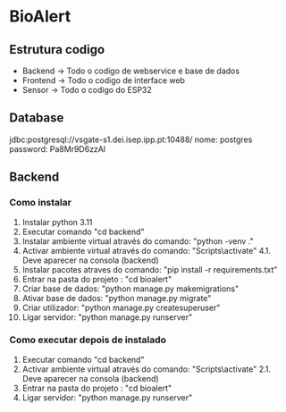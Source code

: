# BioAlert

## Estrutura codigo
- Backend -> Todo o codigo de webservice e base de dados
- Frontend -> Todo o codigo de interface web
- Sensor -> Todo o codigo do ESP32

## Database
jdbc:postgresql://vsgate-s1.dei.isep.ipp.pt:10488/
nome: postgres
password: Pa8Mr9D6zzAl


## Backend

### Como instalar
1. Instalar python 3.11
2. Executar comando "cd backend"
3. Instalar ambiente virtual através do comando: "python -venv ."
4. Activar ambiente virtual através do comando: "Scripts\activate"
    4.1. Deve aparecer na consola (backend)
5. Instalar pacotes atraves do comando: "pip install -r requirements.txt"
6. Entrar na pasta do projeto : "cd bioalert"
7. Criar base de dados: "python manage.py makemigrations"
8. Ativar base de dados: "python manage.py migrate"
9. Criar utilizador: "python manage.py createsuperuser"
10. Ligar servidor: "python manage.py runserver"

### Como executar depois de instalado
1. Executar comando "cd backend"
2. Activar ambiente virtual através do comando: "Scripts\activate"
    2.1. Deve aparecer na consola (backend)
3. Entrar na pasta do projeto : "cd bioalert"
4. Ligar servidor: "python manage.py runserver"